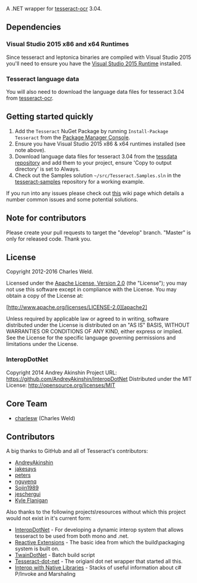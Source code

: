 A .NET wrapper for [tesseract-ocr] 3.04.

## Dependencies

### Visual Studio 2015 x86 and x64 Runtimes 

Since tesseract and leptonica binaries are compiled with Visual Studio 2015 you'll need to ensure you have the 
[Visual Studio 2015 Runtime][vs-runtime] installed.

### Tesseract language data

You will also need to download the language data files for tesseract 3.04 from [tesseract-ocr].

## Getting started quickly

1. Add the ``Tesseract`` NuGet Package by running ``Install-Package Tesseract`` from the [Package Manager Console](http://docs.nuget.org/docs/start-here/using-the-package-manager-console).
2. Ensure you have Visual Studio 2015 x86 & x64 runtimes installed (see note above).
3. Download language data files for tesseract 3.04 from the [tessdata repository](https://github.com/tesseract-ocr/tessdata/releases/tag/3.04.00) and add them to your project, 
   ensure 'Copy to output directory' is set to Always.
4. Check out the Samples solution ``~/src/Tesseract.Samples.sln`` in the [tesseract-samples](https://github.com/charlesw/tesseract-samples) repository for a working example.

If you run into any issues please check out [this](https://github.com/charlesw/tesseract/wiki/Errors) wiki page which details a number common issues and some potential solutions.

## Note for contributors

Please create your pull requests to target the "develop" branch. "Master" is only for released code. Thank you.

## License

Copyright 2012-2016 Charles Weld.

Licensed under the [Apache License, Version 2.0][apache2] (the "License"); you
may not use this software except in compliance with the License. You may obtain
a copy of the License at:

[http://www.apache.org/licenses/LICENSE-2.0][apache2]

Unless required by applicable law or agreed to in writing, software distributed
under the License is distributed on an "AS IS" BASIS, WITHOUT WARRANTIES OR
CONDITIONS OF ANY KIND, either express or implied. See the License for the
specific language governing permissions and limitations under the License.

### InteropDotNet

Copyright 2014 Andrey Akinshin
Project URL: https://github.com/AndreyAkinshin/InteropDotNet
 Distributed under the MIT License: http://opensource.org/licenses/MIT

## Core Team

* [charlesw](https://github.com/charlesw) (Charles Weld)

## Contributors

A big thanks to GitHub and all of Tesseract's contributors:

* [AndreyAkinshin](https://github.com/AndreyAkinshin)
* [jakesays](https://github.com/jakesays)
* [peters](https://github.com/peters)
* [nguyenq](https://github.com/nguyenq)
* [Sojin1989](https://github.com/Sojin1989)
* [jeschergui](https://github.com/jeschergui)
* [Kyle Flanigan](https://github.com/ghostbust555)

Also thanks to the following projects\resources without which this project would not exist in it's current form:

* [InteropDotNet](https://github.com/AndreyAkinshin/InteropDotNet) - For developing a dynamic interop system that allows tesseract to be used from both mono and .net.
* [Reactive Extensions](http://rx.codeplex.com/) - The basic idea from which the build\packaging system is built on.
* [TwainDotNet](https://github.com/tmyroadctfig/twaindotnet) - Batch build script
* [Tesseract-dot-net](https://code.google.com/p/tesseractdotnet) - The origianl dot net wrapper that started all this.
* [Interop with Native Libraries](http://www.mono-project.com/Interop_with_Native_Libraries) - Stacks of useful information about c# P/Invoke and Marshaling

[apache2]: http://www.apache.org/licenses/LICENSE-2.0
[tesseract-ocr]: https://github.com/tesseract-ocr/tesseract
[vs-runtime]: https://www.microsoft.com/en-us/download/details.aspx?id=48145
